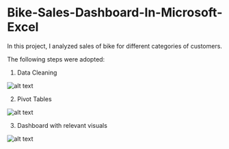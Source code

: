 # Bike-Sales-Dashboard-In-Microsoft-Excel

In this project, I analyzed sales of bike for different categories of customers.

The following steps were adopted:
1. Data Cleaning

![alt text](https://res.cloudinary.com/domkl95kr/image/upload/v1684688054/Data_Cleaning_vsrnav.jpg)


2. Pivot Tables

![alt text](https://res.cloudinary.com/domkl95kr/image/upload/v1684687708/Pivot_tables_bugztg.jpg)

3. Dashboard with relevant visuals

![alt text](https://res.cloudinary.com/domkl95kr/image/upload/v1684687862/Bike_Sales_Dashboard_uuw0it.jpg)
